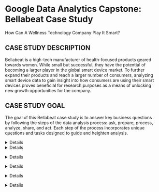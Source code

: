 # Google Data Analytics Capstone: Bellabeat Case Study

How Can A Wellness Technology Company Play It Smart?

## CASE STUDY DESCRIPTION 

Bellabeat is a high-tech manufacturer of health-focused products geared towards women. While small but successful, they have the potential of becoming a larger player in the global smart device market. To further expand their products and reach a larger number of consumers, analyzing smart device data to gain insight into how consumers are using their smart devices proves beneficial for research purposes as a means of unlocking new growth opportunities for the company.

## CASE STUDY GOAL 

The goal of this Bellabeat case study is to answer key business questions by following the steps of the data analysis process: ask, prepare, process, analyze, share, and act. Each step of the process incorporates unique questions and tasks designed to guide and heighten analysis.

<details>## 1. ASK

The purpose of the ask phase of the data analysis process is to define and fully understand the problem presented by the stakeholders with the goal of being able to help the stakeholders resolve their questions.

Structured thinking is a major part of the ask phase. Structured thinking includes:

1. Recognizing the current problem or situation
2. Organizing available information
3. Revealing gaps and opportunities
4. Identifying my options

When it comes to asking questions, questions should be open-ended and effective. Open-ended questions allow for elaboration and valuable insight. Effective questions follow the **SMART** methodology:

1. **Specific:** simple, significant, and focused on a single topic
2. **Measurable:** can be quantified and assessed
3. **Action-oriented:** help me get to the end result
4. **Relevant:** matter, are important, and have significance to the problem I'm trying to solve
5. **Time-bound:** specify th etime to be studied, which limits the range of possibilities and enables me to focus on relevant data

**Questions to ask**

**1. Who are the key stakeholders?**

Urška Sršen – Bellabeat’s cofounder and Chief Creative Officer.

Sando Mur – Mathematician, Bellabeat’s cofounder, and a key member of the executive team.

**2. What is the problem I am trying to solve?**

Identify how consumers use non-Bellabeat devices to track their health and how this information is used to provide the best recommendation for Bellabeat marketing strategy.

**3. How can my insights drive business decisions?**

Discover what the primary goal for using a fitness tracker is. Is it to monitor changes in heartrate? Activity level? Menstrual cycle? Stress? Sleep? Weight loss or gain? Determining this can allow Bellabeat to use that information to drive sales by promoting the benefits of any given product.

***Key business questions***

1. What are some trends in smart device usage?
2. How could these trends apply to Bellabeat customers?
3. How could these trends help influence Bellabeat marketing strategy?</details>

<details>## 2. PREPARE

Preparing data includes addressing potential issues of bias and credibility and determining if the data is good and reliable. Urška Sršen has encouraged me to use public data that explores smart device users’ daily habits. She provided me with a specific data set on Kaggle called [FitBit Fitness Tracker Data](https://www.kaggle.com/datasets/arashnic/fitbit). This dataset, created by Kaggle user Möbius, was generated by respondents to a distributed survey via Amazon Mechanical Turk between 03.12.2016-05.12.2016. Thirty eligible Fitbit users consented to the submission of personal tracker data, including minute-level output for physical activity, heart rate, and sleep monitoring. This data also includes information about daily activity, steps, and heart rate that can be used to explore users’ habits. The data is stored in 29 CSV files and is organized in a wide format.

**Questions to ask**

**1. Are there issues with bias, integrity, or credibility in this data?**

As the description of the dataset stated, there are only thirty eligible Fitbit users that consented to the submission of personal tracker data. These participants may have been chosen at random, but it is uncertain if all parts of the population have an equal chance of being included. The ratio of female to male participants, people with disabilities or health concerns, age, etc. are all unknown demographics. The only identifying factor within the dataset are thirty unique ID numbers linked to each participant. While the privacy of the participants was upheld, the dataset still displays sample bias because of its low number of participants. The limitations caused by sample size bias can be easily addressed by adding another dataset possibly found in other sources of public data. 
While the sample size is an issue, the integrity of the Fitbit dataset is solid. It contains consistent data, relatively few errors (such as duplications), a wide variety of data, and is generally accurate and trustworthy. Ultimately, this dataset provides a good starting point for analyzing trends with people who use fitness trackers.

**2. How am I addressing licensing, privacy, security, and accessibility?**

As stated in Kaggle, the dataset is under `Public Domain`.

One way to help identify a good data source is to use the **ROCCC** process. **ROCCC** stands for reliable, original, comprehensive, current, and cited.

**1. Reliable:** The numerous spreadsheets provided include very few errors. Duplications are minimal and null values are indicative of when users did not wear their watches or watches weren’t charged. However, the dataset includes of small sample size of only 33 users, which indicates sample bias. There is no way of knowing if the sample sizes is inclusive of age, sex, ethnicity, health, etc. The reliability of this data is __low__.

**2. Original:** The dataset comes from a third-party survey system called Amazon Mechanical Turk where participants can get paid for completing simple tasks. There is no original data source. The originality of this data is __low__.

**3. Comprehensive:** The dataset includes basic fitness tracking information, such as weight loss/gain, heartrate, calories, step counting, sleep duration, and intensity level. The gathered data does align with Bellabeat’s business goal. The comprehensiveness of this data is __high__.

**4. Current:** This dataset is no longer current. The data was originally collected in the spring of 2016, making this data 8 years old. The age of this dataset makes how current it is __low__.

**5. Cited:** This dataset was gathered from a third-party source and is therefore not cited, which indicates **low** in terms of good data.</details>

<details>## PROCESS

One of the first obstacles that I faced when beginning to process my chosen data was the data being kept in two separate folders, titled `mturkfitbit_export_3.12.16-4.11.16` and `mturkfitbit_export_4.12.16-5.12.16`, and contained multiple CSV files that had identical titles, such as `hourlySteps_merged`. To conduct my analysis, I focused on three datasets: `sleepDay_merged.csv`, `dailyActivity_merged.csv`, and `weightLogInfo_merged.csv`. The activity and weight datasets have identical names between the two main file folders. To overcome this, I decided to use RStudio to process my data because of its ease of use and convenience. I started off by uploading spreadsheets to RStudio. Check column names and summaries of each spreadsheet. Merge datasets if needed.

Once merged, I counted rows, checked to see if there were duplicates, and then remove duplicates if needed. I also separated date and time if necessary. Once these steps were completed, I viewed the data tables and determined if all columns were needed. I excluded columns that were not necessary. 

**Questions to ask**

**1. What tools am I choosing and why?**

I cleaned my data using RStudio because of the ease of use. I can easily manipulate my data with using various codes and a few lines of simple code. 

**2. Have I ensured my data’s integrity?**

Yes, I have ensured my data’s integrity by constantly saving my work, being consistent between datasets, and being accurate with my cleaning. 

**3. What steps have I taken to ensure that my data is clean?**

For each dataset, I checked column names, summaries, counted rows, checked for duplicates, separated dates and times if needed, and removed unnecessary columns.

**4. How can I verify that my data is clean and ready to analyze?**

It is consistent and accurate and maintains integrity.

**5. Have I documented my cleaning process so I can review and share those results?**

Throughout the cleaning process, I have made documentations about the steps that I have taken. In RStudio, I would use '#' before a section of code to explain what I was doing, such as checking for duplicates. I also wrote my markdown report as I was cleaning my data. 

### Setting up my RStudio environment

I started off by installing the 'tidyverse' package and used the library function to load 'tidyverse', 'readr', and 'dplyr':

```{r - loading packages}
library(tidyverse)

library(readr)

library(dplyr)
```

Note: 'dplyr' is needed for data manipulation. 'readr' is needed to download .csv files to my laptop.

### Begin uploading CSV files

```{r - uploading CSV files and assigning datasets}
activity_1 <- [dailyActivity_merged_Sec2.csv](https://github.com/user-attachments/files/19495855/dailyActivity_merged_Sec2.csv)

activity_2 <- [dailyActivity_merged_Sec1.csv](https://github.com/user-attachments/files/19495853/dailyActivity_merged_Sec1.csv)

sleep <- [sleepDay_merged.csv](https://github.com/user-attachments/files/19495868/sleepDay_merged.csv)

weight1 <- [weightLogInfo_merged_Sec1.csv](https://github.com/user-attachments/files/19495874/weightLogInfo_merged_Sec1.csv)

weight2 <- [weightLogInfo_merged_Sec2.csv](https://github.com/user-attachments/files/19495906/weightLogInfo_merged_Sec2.csv)
```

Once CSV files have been uploaded and assigned to an easier to work with variables, I went through each table using 'summary', 'head', and 'colnames'.

```{r - viewing and summarizing functions}
summary(activity_1)

summary(activity_2)

head(activity_1)

head(activity_2)

colnames(activity_1)

colnames(activity_2)

summary(sleep)

head(sleep)

colnames(sleep)

summary(weight1)

summary(weight2)

head(weight1)

head(weight2)

colnames(weight1)

colnames(weight2)

```

### Merging datasets

The daily activity and the weight log info CSV files were originally kept in two seperate CSV files. The files needed to be merged. I used the 'rbind' function to do this. After merging, I got a summary of each new dataset by using 'summary', 'head', and 'colnames'.

The sleep data was only kept in a singular CSV file, so no merging was needed.

```{r - merging data into one dataset}
combined_activity <- rbind(activity_1, activity_2)

summary(combined_activity)

head(combined_activity)

colnames(combined_activity)

weight <- rbind(weight1,weight2)

summary(weight)

head(weight)

colnames(weight)
```

### Cleaning datasets

After merging the two datasets, I determined that there were some columns that I did not need. I started my cleaning process by excluding these columns.

```{r - column deletion and view tables}
combined_activity <- subset(combined_activity, select = -c(TrackerDistance,LoggedActivitiesDistance,VeryActiveDistance,ModeratelyActiveDistance,LightActiveDistance,SedentaryActiveDistance))

weight <- subset(weight,select = -c(Time,WeightKg,Fat,IsManualReport,LogId))
```

Note: c() is used for creating a list of items. However, -c() does the opposite and omits a list of chosen items. 

After deleting unnecessary columns from tables, I used 'nrow' and 'duplicated' to count the number of rows and to determine if there were duplicated rows in each table. I also changed the date/time format from 'm/dd/yyyy hh:mm' to just 'm/dd/yyyy/' by using the 'as.Date' function and specifying '%m%d%Y'. Using '%Y' returned a four digit year. If I were to use a '%y', it would have returned a two digit year.

```{r counting rows, finding duplicates, and changing date/time format}
nrow(combined_activity)

nrow(combined_activity[duplicated(combined_activity),])

combined_activity$ActivityDate = as.Date(combined_activity$ActivityDate, "%m/%d/%Y")

nrow(sleep)

nrow(sleep[duplicated(sleep),])

sleep <- sleep %>%
  separate(SleepDay, c("Date", "Time"), " ")

sleep <- subset(sleep,select = -c(Time,TotalSleepRecords))

sleep$Date = as.Date(sleep$Date, "%m/%d/%Y")

nrow(weight)

nrow(weight[duplicated(weight),])

weight <- unique(weight)

weight$Date = as.Date(weight$Date, "%m/%d/%Y")
```

combined_activity has 1397 rows and 0 duplicates found. 

The sleep table has 410 rows with 3 duplicates found. After removed the duplicates, 407 unique rows remain.

The weight table has 100 rows with 2 duplicates found. After removing the duplicates, 98 unique rows remain. 

### Export datasets as CSV files

After cleaning my data, I exported my work as CSV files. I used the 'write.csv' function.

```{r - export tables}
write.csv(combined_activity, "combined_activity.csv")

write.csv(sleep, "sleep.csv")

write.csv(weight, "weight.csv")
```

### Setting up a pie chart

I created a majority of my visualizations using Tableau. However, I had issues creating a pie chart. I wanted to use a pie chart to quickly visualize the differences in activity levels. To do this, I first focused on the minutes spent in the four different activity levels and then combined those minutes into its own variable: sedentary, lightly active, fairly active, and very active.

```{r - creating variables for activity minutes}
sedentary <- sum(combined_activity$SedentaryMinutes)

lightly <- sum(combined_activity$LightlyActiveMinutes)

fairly <- sum(combined_activity$FairlyActiveMinutes)

very <- sum(combined_activity$VeryActiveMinutes)

activity_minutes <- c(sedentary,lightly,fairly,very)

list(activity_minutes)
```

I used the 'list' function to quickly understand which activity level would have the most accumulated amount of time. I used 'activity_minutes' to create a formula to determine the percentage breakdown of each activity level.

```{r determining percentages}
activity_percent <- round(activity_minutes/sum(activity_minutes)*100,1)

list(activity_percent)
```

Running the 'list' function will provide me with a list of the percentages that I will later use as labels in the code for my pie chart.</details> 

<details>## ANALYZE

The three data tables that I used were `combined_activity`, `weight`, and `sleep`. To quickly analyze the data, I used the 'summary' function.

```{r data table summaries}
combined_activity %>%
    select(TotalSteps,
          TotalDistance,
          VeryActiveMinutes,
          FairlyActiveMinutes,
          LightlyActiveMinutes,
          SedentaryMinutes,
          Calories) %>%
    summary()

weight %>%
    select(WeightPounds,
          BMI) %>%
    summary()

sleep %>%
    select(TotalMinutesAsleep,
          TotalTimeInBed) %>%
    summary()
```

### The combined activity dataset

1. The average number of total steps the FitBit participants tooks was 7281 a day. The average total distance was 5.219 miles. The Center of Disease Control (CDC), recommends that adults aim for a goal of 10,000 steps a day, or roughly 5 miles a day.

2. FitBit user activity levels were broken down into four different categroies: Very active, fairly active, lightly active, and sedentary. This was tracked in minutes, with the average minutes for each activity level being: 19.68, 13.4,185.4, 992.5, respectively. 

3. 992.5 minutes of sedentary activity is roughly 16.5 hours. 

4. The CDC recommends 30-40 minutes of moderate- to vigorous-intensity (fairly to very active) of physical activity to help offset an excessive sedentary lifestyle that includes sitting for 10 or more hours a day.

5. FitBit users burned an average of 2266 calories a day. The recommended number of daily calories burned is dependent on age, sex, height, weight, and activity level. 

### The weight dataset

1. The average weight of FitBit participants is 159.8 pounds.

2. The average BMI 25.37. According to the CDC, a BMI of 25 classifies someone as overweight.

3. There is very limited insight on weight. There is no historic weight data to give a starting weight for users.

4. Because the FitBit users are anonymous, there is no way of knowing their age, height, and sex, which are factors that are used when calculating BMI.

5. BMI does not take into account people with high muscle mass, high bone density, or people who have lost muscle mass.

6. The weight dataset had the fewest number of participants.

### The sleep dataset

1. FitBit users spent an average of 458.6 minutes, or 7.64 hours, in bed.

2. FitBit users spent got an average of 419.5 minutes of sleep, or about 7 hours. The CDC recommends 7 to 9 hours of sleep for adults.

3. The difference between the total time spent in bed and the total amount of sleep is 39.1 minutes. It takes the average person 10 to 20 minutes to fall asleep, with some falling asleep within minutes and others taking longer than 30 minutes.</details> 

<details>## SHARE

### Combined activity pie chart

First, I created two vectors: one for establishing color choices and the other for the names in the legend.

```{r vectors}
myColors <- c("skyblue","green","yellow","purple")

legend_names <- c("Sedentary","Lightly Active","Fairly Active","Very Active")
```

Creating a vector for my color choices saves on time for writing the code for my pie chart.
    
As previously mentioned, the list of percentages used with `labels =` was determined using `list(activity_percent)`. `main =` is used to establish the main title of the chart, `border =` is used to create a border around each wedge of the chart, `col =` followed by my color vector to establish the color for each wedge, and `radius =` to increase the size of my pie chart.
    
I did not include the legend in my pie chart code, because I kept running into an error every time I did. Instead, I ran my legend code separately.
`x=` determines the position of the legend, `cex=` determines the size, `title=` to create a title name for the legend, `fill =` to use the same color vector that I used in my pie chart code to keep the colors consistent. The vector legend_names was created earlier and lists the activity levels.

```{r base R pie chart}
pie(activity_percent,
    labels = c("82%","15.3%","1.1%","1.6%"),
    main = "Breakdown of Activity Levels by Minutes",
    border = "white",
    col = myColors,
    radius = 1)

legend(x="bottomleft",cex=.55,title="Activity Levels",legend_names,fill = myColors)
```

During the analysis phase, I knew that sedentary was the activity level of a majority of participating FitBit users. However, I wanted to see a comparative breakdown of the activity levels. I decided that the quickest and most efficient way to view this information was with a pie chart. The pie chart shows that sedentary takes the majority of the total time with 82%, lightly active takes up 15.3%, fairly active is at 1.6%, and very active is only 1.1% of the total time spent being active. 

### Total steps to sedentary minutes scatterplot

![total_steps_sedentary_minutes](https://github.com/user-attachments/assets/7c01ba69-bec6-4a61-a1aa-2796cdfbbee0)

The first thing I had to do when creating this scatterplot was to exclude data points that equalled 0 sedentary minutes or exceeded 1440 minutes because that is how many minutes there are in 24 hours. The scatterplot shows that there is a high concentration of data points in the upper left quadrant going towards the vertical average line, which indicates that FitBit users spend a majority of their time being sedentary and walking less than the recommended daily goal of 10,000 steps.

### Total steps per day of week column chart

![total_steps_week](https://github.com/user-attachments/assets/745e6d25-682a-4fbc-bbbd-fa9efd25e491)

The column chart shows that FitBit users took the most steps on Tuesdays. The second busiest day of the week was Saturday, followed by Wednesday. The least busiest day of the week was Sunday. 

### Weight line chart

![weight](https://github.com/user-attachments/assets/61a4b972-de1d-4def-8c69-c142d2bd48be)

Only 13 FitBit users contributed data that had to do with their weight. At a quick glance, this line graph shows that the participating users maintained fairly consistent weights. Upon a closer look, most users only contributed a few data points. Only two users inputted multiple data entries to keep track of their weight fluctuations. 

### Time asleep to time in bed scatterplot

![time_asleep_time_in_bed](https://github.com/user-attachments/assets/41aa99c1-3576-4897-bf1f-363a018f05da)

The average total time asleep is 419 minutes, or about 7 hours, and the average total time in bed is 458.48 minutes, or 7.5 hours. The difference between the two is 39.5 minutes. In this amount of time that is spent awake, the data cannot determine why FitBit users take so long to fall asleep on average. The scatterplot shows a positive correlation between the total time asleep and the total time spent in bed. As shown, a majority of the data points are clustered around the intersection of the average lines in the scatterplot, which shows that most FitBit users were getting 7 hours of sleep while wearing their activity tracking device. Very few data points were less than 200 minutes of sleep and only four outliers exceeded 950 minutes (15.83 hours) of total time in bed.

The provided data also cannot tell us any underlying medical conditions that may be impacting quality of sleep, such as insomnia and untreated sleep apnea. For FitBit users that spent an excessive amount of time asleep, such as the user that got 800 minutes of sleep, it is unknown what factors in their life (age, employment, health, etc.) influenced this.

### Sleep per day of week column chart

![sleep_per_day_of_week](https://github.com/user-attachments/assets/66b211ec-5af1-4b08-95c6-2fd04b667ccd)
c2.csv)

According to the column chart, FitBit users got the most amount of sleep on Wednesday nights at 16.693%, followed by Tuesday nights at 15.3%, and the third most well-rested night was Thursday at 14.944%. Monday night received the least amount of total sleep at 11.228%.</details> 

<details>## ACT

The goal of this case study is to answer key business questions that can help provide the best recommendation for Bellabest marketing strategy. 

**1. What are some trends in smart device usage?**

a. While analyzing my datasets, I noticed multiple trends within the `combined_activity` data table. The biggest trend I noticed was that FitBit users predominately used their devices as a means to track the number of steps they took. This in turn tracked the total distance they walked/ran in a day. The next trend in smart device usage was to track activity level. As mentioned, 82% of users were sedentary, 15.3% were lightly active, 1.6% were very active, and 1.1% were fairly active. 

b. To break that down into minutes (hours): total sedentary time is 992.5 minutes (16.5 hours), total lightly active minutes is 185.4 (3.09 hours), total very active minutes is 19.68, and total fairly active minutes is 13.4.

c. Another passive trend that I noticed within this dataset was calorie tracking. Whatever device FitBit users wear (information we are not given), it tracks calorie output of said user. There were multiple daily inputs where total steps, total distance, and data about the various activity levels were a null value, but there was still a caloric value of, for example, 1347. It is possible that the watch has died, but will still log a base number of calories burned for the user. 

d. Visualizations helped identify trends as well. I was surprised that Tuesday was the day of the week where FitBit users were walking the most. Saturday came in second, whereas Sunday is the day that FitBit users chose to take the least amount of steps. 

e. Only 13 FitBit users submitted their weight data, which does not give much insight into smart device usage trends. From the limited data that I worked with, it appears as if the participating FitBit users logged their weight primarily to ensure that they were simply maintaining their weight. Beginning and ending weights were within a 3 pound difference, which is a normal daily weight fluctuation for someone.

f. Tracking sleep was also one of the main trends with smart device usage. The data showed that the participating FitBit users got an average of about 7 hours of sleep and spent a total average time of 7.5 hours in bed. These FitBit users get an appropriate amount of sleep.

g. Of course, sleep fluctuates from night to night. My column chart visualization showed that FitBit users got the most sleep on Wednesday nights, second was Tuesday night, and Monday night provided the least amount of sleep to users. 

**2. How could these trends apply to Bellabeat customers?**

a. Health and fitness is the primary goal of anyone that decides to invest in a fitness tracking device, such as a watch.

b. Bellabeat customers would still follow the same smart device usage trends of step counter/distance, calories, activity level, weight, and sleep tracking being the primary focuses of users.

c. It is uncertain if Bellabeat users would be as sedentary as the participating FitBit users were.

**3. How could these trends help influence Bellabeat marketing strategy?**

a. There are many ways that the Bellabeat marketing team can use their devices to promote a healthy lifestyle to their users. To help their users avoid a sedentary lifestyle, allow the device to sense when the user has been inactive for a given amount of time and to send the user an alert to remind them to move. 

b. To avoid interruption in data tracking, an alert can be sent to the user letting them know that their device is about to die and needs to be charged. Maybe a low battery icon could replace the primary display until an adequate charge is achieved. 

c. Alerts could also be more reward based. For example, if a user accomplishes a minimum of 30 fairly to very active minutes they could receive an alert saying they received a 'trophy'. Positive encouragement is important. 

d. A cooresponding smartphone app would be greatly beneficial to Bellabeat users as well. It would allow Bellabeat users to customize their experience. They can control what their primary focus is. Is it total number of steps? Is it total distance? Is it calories burned? Is is sleep? Is it water intake? Is it nutrition? 

e. This app could also allow for menstrual and menstrual symptom tracking, a food diary section, an exercise log that is broken down into categories and allows users to select what they did and for how long, but also provides helpful resouces, such as stress relief, nutrition, recipes, etc.

f. To account for potential customers that may be wheelchair bound, possibly incorporate a toggle switch in the app settings to disable step counting. Instead, create a way to replace a step counter with an odometer. This would allow for more inclusion and would reach a wider population who still care about health and fitness. 

g. To help encourage healthy sleeping habits, providing a visual graph of sleeping start and end times would be very beneficial information for users. Also, sending users an alert that it is approaching bedtime may be a helpful way to help maintain or begin healthy sleeping habits. Another helpful tool within the Bellabeat app could be to introduce a sleep calculator, which can allow the user to input when they need to wake up and the output will be recommended times they should fall asleep to achieve at least one REM cycle.</details> 
